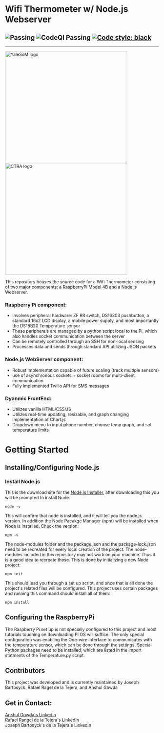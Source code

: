 # Wifi Thermometer w/ Node.js Webserver

![Passing](https://github.com/matplotlib/matplotlib/workflows/Tests/badge.svg)
![CodeQl Passing](https://github.com/tesseract-ocr/tesseract/workflows/CodeQL/badge.svg)
[![Code style: black](https://img.shields.io/badge/code%20style-black-000000.svg)](https://github.com/psf/black)
--------------------------------------------------------------------------------
--------------------------------
<p float="center">
  <img src="https://github.com/anshuljg07/WifiThermometer/assets/72891464/22886ecd-c724-41ec-b6a8-af877e9926d1" width="400" height="365"alt='YaleSoM logo'/>
  <img src="https://github.com/anshuljg07/WifiThermometer/assets/72891464/e1b47a5d-66c5-4bf2-af56-bac0d4641ae6" width="400" height="365"alt="CTRA logo"/> 
</p>

This repository houses the source code for a Wifi Thermometer consisting of two major components: a RaspberryPi Model 4B and a Node.js Webserver. 

### Raspberry Pi component:
- Involves peripheral hardware: ZF RR switch, DS16203 pushbutton, a standard 16x2 LCD display, a mobile power supply, and most importantly the DS18B20 Temperature sensor
- These peripherals are managed by a python script local to the Pi, which also handles socket communication between the server
- Can be remotely controlled through an SSH for non-local sensing
- Processes data and sends through standard API utilizing JSON packets

### Node.js WebServer component:
- Robust implementation capable of future scaling (track multiple sensors)
- use of asynchronous sockets + socket rooms for multi-client communication
- Fully implemented Twilio API for SMS messages

### Dyanmic FrontEnd:
- Utilizes vanilla HTML/CSS/JS
- Utilizes real-time updating, resizable, and graph changing implementation of Chart.js
- Dropdown menu to input phone number, choose temp graph, and set temperature limits

# Getting Started
## Installing/Configuring Node.js
### Install Node.js
This is the download site for the [Node.js Installer](https://nodejs.org/en/), after downloading this you will be prompted to install Node.
```
node -v
```
This will confirm that node is installed, and it will tell you the node.js version. In addition the Node Pacakge Manager (npm) will be installed when Node is installed. Check the version:
```
npm -v
```
The node-modules folder and the package.json and the package-lock.json need to be recreated for every local creation of the project. The node-modules included in this repository may not work on your machine. Thus it is a good idea to recreate those. This is done by initializing a new Node project:
```
npm init
```
This should lead you through a set up script, and once that is all done the project's related files will be configured.
This project uses certain packages and running this command should install all of them:
```
npm install
```

## Configuring the RaspberryPi
The Raspberry Pi set up is not specially configured to this project and most tutorials touching on downloading Pi OS will suffice. The only special configuration was enabling the One-wire interface to communicates with the temperature sensor, which can be done through the settings.
Special Python packages need to be installed, which are listed in the import statments of the Temperature.py script.

## Contributors
This project was developed and is currently maintained by Joseph Bartosyck. Rafael Ragel de la Tejera, and Anshul Gowda

## Get in Contact:
 [Anshul Gowda's LinkedIn](https://www.linkedin.com/in/anshul-gowda)
<br />
Rafael Rangel de la Tejera's LinkedIn
<br />
Joseph Bartosyck's de la Tejera's LinkedIn
